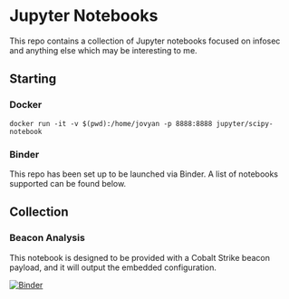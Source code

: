 # Jupyter Notebooks

This repo contains a collection of Jupyter notebooks focused on infosec and anything else which may be interesting to me.

## Starting

### Docker

```
docker run -it -v $(pwd):/home/jovyan -p 8888:8888 jupyter/scipy-notebook
```

### Binder

This repo has been set up to be launched via Binder. A list of notebooks supported can be found below.

## Collection

### Beacon Analysis

This notebook is designed to be provided with a Cobalt Strike beacon payload, and it will output the embedded configuration.

[![Binder](https://mybinder.org/badge_logo.svg)](https://mybinder.org/v2/gh/xpn/jupyter/HEAD?filepath=notebooks%2Fbeacon_analysis.ipynb)